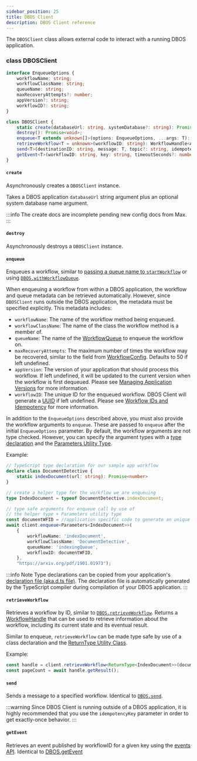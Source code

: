 ```yaml
---
sidebar_position: 25
title: DBOS Client
description: DBOS Client reference
---
```


The `DBOSClient` class allows external code to interact with a running DBOS application.

### class DBOSClient

```ts
interface EnqueueOptions {
    workflowName: string;
    workflowClassName: string;
    queueName: string;
    maxRecoveryAttempts?: number;
    appVersion?: string;
    workflowID?: string;
}

class DBOSClient {
    static create(databaseUrl: string, systemDatabase?: string): Promise<DBOSClient>;
    destroy(): Promise<void>;
    enqueue<T extends unknown[]>(options: EnqueueOptions, ...args: T): Promise<void>;
    retrieveWorkflow<T = unknown>(workflowID: string): WorkflowHandle<Awaited<T>>;
    send<T>(destinationID: string, message: T, topic?: string, idempotencyKey?: string): Promise<void>;
    getEvent<T>(workflowID: string, key: string, timeoutSeconds?: number): Promise<T | null>;
}
```

#### `create`

Asynchronously creates a `DBOSClient` instance. 

Takes a DBOS application `databaseUrl` string argument plus an optional system database name argument. 

:::info
The create docs are incomplete pending new config docs from Max.
:::

#### `destroy`

Asynchronously destroys a `DBOSClient` instance.

#### `enqueue`

Enqueues a workflow, similar to [passing a queue name to `startWorkflow`](./transactapi/dbos-class.md#starting-background-workflows)
or using [`DBOS.withWorkflowQueue`](./transactapi/dbos-class.md#using-workflow-queues).

When enqueuing a workflow from within a DBOS application, the workflow and queue metadata can be retrieved automatically.
However, since `DBOSClient` runs outside the DBOS application, the metadata must be specified explicitly.
This metadata includes:

* `workflowName`: The name of the workflow method being enqueued.
* `workflowClassName`: The name of the class the workflow method is a member of.
* `queueName`: The name of the [WorkflowQueue](./transactapi/workflow-queues#class-workflowqueue) to enqueue the workflow on.
* `maxRecoveryAttempts`: The maximum number of times the workflow may be recovered, similar to the field from [WorkflowConfig](./transactapi/dbos-class#workflow-configuration). Defaults to 50 if left undefined.
* `appVersion`: The version of your application that should process this workflow. If left undefined, it will be updated to the current version when the workflow is first dequeued. Please see [Managing Application Versions](../../production/self-hosting/workflow-recovery#managing-application-versions) for more information.
* `workflowID`: The unique ID for the enqueued workflow. DBOS Client will generate a [UUID](https://en.wikipedia.org/wiki/Universally_unique_identifier) if left undefined. Please see [Workflow IDs and Idempotency](../tutorials/workflow-tutorial#workflow-ids-and-idempotency) for more information.

In addition to the `EnqueueOptions` described above, you must also provide the workflow arguments to `enqueue`. 
These are passed to `enqueue` after the initial `EnqueueOptions` parameter.
By default, the workflow arguments are not type checked. 
However, you can specify the argument types with a [type declaration](https://www.typescriptlang.org/docs/handbook/declaration-files/by-example.html) 
and the [Parameters Utility Type](https://www.typescriptlang.org/docs/handbook/utility-types.html#parameterstype).

Example:

```ts
// TypeScript type declaration for our sample app workflow
declare class DocumentDetective {
    static indexDocument(url: string): Promise<number>
}

// create a helper type for the workflow we are enqueuing 
type IndexDocument = typeof DocumentDetective.indexDocument;

// type safe arguments for enqueue call by use of 
// the helper type + Parameters utility type
const documentWFID = //application specific code to generate an unique ID
await client.enqueue<Parameters<IndexDocument>>(
    {
        workflowName: 'indexDocument',
        workflowClassName: 'DocumentDetective',
        queueName: 'indexingQueue',
        workflowID: documentWFID,
    }, 
    "https://arxiv.org/pdf/1901.01973");
```

:::info Note 
Type declarations can be copied from your application's [declaration file (aka.d.ts file)](https://www.typescriptlang.org/docs/handbook/declaration-files/introduction.html).
The declaration file is automatically generated by the TypeScript compiler during compilation of your DBOS application.
::: 


#### `retrieveWorkflow`

Retrieves a workflow by ID, similar to [`DBOS.retrieveWorkflow`](./transactapi/dbos-class#dbosretrieveworkflow).
Returns a [WorkflowHandle](./transactapi/workflow-handles) that can be used to retrieve information about the workflow, 
including its current state and its eventual result.

Similar to enqueue, `retrieveWorkflow` can be made type safe by use of a class declaration
and the [ReturnType Utility Class](https://www.typescriptlang.org/docs/handbook/utility-types.html#returntypetype).

Example:

```ts
const handle = client.retrieveWorkflow<ReturnType<IndexDocument>>(documentWFID);
const pageCount = await handle.getResult();
```

#### `send`

Sends a message to a specified workflow. Identical to [`DBOS.send`](./transactapi/dbos-class#dbossend).

:::warning
Since DBOS Client is running outside of a DBOS application, 
it is highly recommended that you use the `idempotencyKey` parameter in order to get exactly-once behavior.
:::

#### `getEvent`

Retrieves an event published by workflowID for a given key using the [events API](../tutorials/workflow-tutorial#workflow-events).
Identical to [DBOS.getEvent](./transactapi/dbos-class#dbosgetevent)
